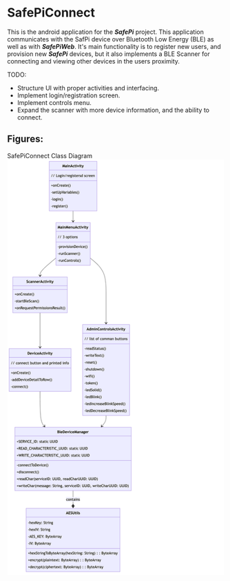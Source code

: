 # SafePiConnect
This is the android application for the ***SafePi*** project. This application communicates with the SafPi device over Bluetooth Low Energy (BLE) as well as with ***SafePiWeb***. It's main functionality is to register new users, and provision new ***SafePi*** devices, but it also implements a BLE Scanner for connecting and viewing other devices in the users proximity. 

TODO: 
- Structure UI with proper activities and interfacing.
- Implement login/registration screen.
- Implement controls menu. 
- Expand the scanner with more device information, and the ability to connect.

## Figures:
SafePiConnect Class Diagram
![SafePiConnect Class Diagram](figures/SafePiConnect-Class-Diagram.png)
